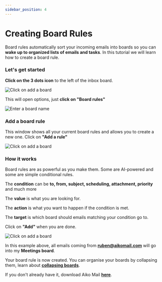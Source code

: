 ```yaml
---
sidebar_position: 4
---
```


# Creating Board Rules

Board rules automatically sort your incoming emails into boards so you can **wake up to organized lists of emails and tasks**. In this tutorial we will learn how to create a board rule.

### Let's get started

**Click on the 3 dots icon** to the left of the inbox board.

![Click on add a board](/img/add-rule-1.png)

This will open options, just **click on "Board rules"**

![Enter a board name](/img/add-rule-2.png)

### Add a board rule

This window shows all your current board rules and allows you to create a new one. Click on **"Add a rule"**

![Click on add a board](/img/add-rule-3.png)

### How it works

Board rules are as powerful as you make them. Some are AI-powered and some are simple conditional rules.

The **condition** can be **to, from, subject, scheduling, attachment, priority** and much more

The **value** is what you are looking for.

The **action** is what you want to happen if the condition is met.

The **target** is which board should emails matching your condition go to.



Click on **"Add"** when you are done.

![Click on add a board](/img/add-rule-4.png)

In this example above, all emails coming from **ruben@aikomail.com** will go into my **Meetings board**.

Your board rule is now created. You can organise your boards by collapsing them, learn about **[collapsing boards](/docs/tutorial-extras/selecting-board-width)**.

If you don't already have it, download Aiko Mail **[here](https://aikomail.com/download)**.

